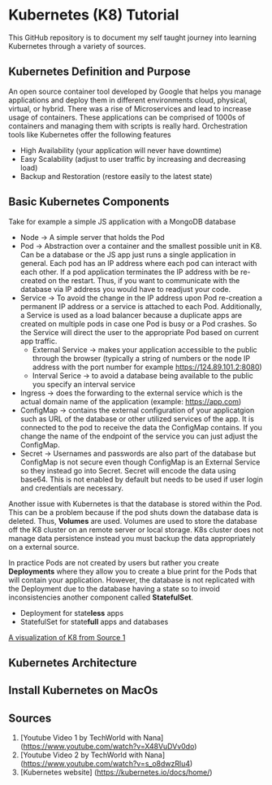 # Kubernetes (K8) Tutorial
This GitHub repository is to document my self taught journey into learning Kubernetes through a variety of sources.

## Kubernetes Definition and Purpose
An open source container tool developed by Google that helps you manage applications and deploy them in different environments cloud, physical, virtual, or hybrid. There was a rise of Microservices and lead to increase usage of containers. These applications can be comprised of 1000s of containers and managing them with scripts is really hard. Orchestration tools like Kubernetes offer the following features
* High Availability (your application will never have downtime)
* Easy Scalability (adjust to user traffic by increasing and decreasing load)
* Backup and Restoration (restore easily to the latest state)

## Basic Kubernetes Components
Take for example a simple JS application with a MongoDB database
* Node -> A simple server that holds the Pod
* Pod -> Abstraction over a container and the smallest possible unit in K8. Can be a database or the JS app just runs a single application in general. Each pod has an IP address where each pod can interact with each other. If a pod application terminates the IP address with be re-created on the restart. Thus, if you want to communicate with the database via IP address you would have to readjust your code.
* Service -> To avoid the change in the IP address upon Pod re-creation a permanent IP address or a service is attached to each Pod. Additionally, a Service is used as a load balancer because a duplicate apps are created on multiple pods in case one Pod is busy or a Pod crashes. So the Service will direct the user to the appropriate Pod based on current app traffic.
    * External Service -> makes your application accessible to the public through the browser (typically a string of numbers or the node IP address with the port number for example https://124.89.101.2:8080)
    * Interval Serice -> to avoid a database being available to the public you specify an interval service 
* Ingress -> does the forwarding to the external service which is the actual domain name of the application (example: https://app.com)
* ConfigMap -> contains the external configuration of your applicatgion such as URL of the database or other utilized services of the app. It is connected to the pod to receive the data the ConfigMap contains. If you change the name of the endpoint of the service you can just adjust the ConfigMap. 
* Secret -> Usernames and passwords are also part of the database but ConfigMap is not secure even though ConfigMap is an External Service so they instead go into Secret. Secret will encode the data using base64. This is not enabled by default but needs to be used if user login and credentials are necessary.

Another issue with Kubernetes is that the database is stored within the Pod. This can be a problem because if the pod shuts down the database data is deleted. Thus, **Volumes** are used. Volumes are used to store the database off the K8 cluster on an remote server or local storage. K8s cluster does not manage data persistence instead you must backup the data appropriately on a external source.

In practice Pods are not created by users but rather you create **Deployments** where they allow you to create a blue print for the Pods that will contain your application. However, the database is not replicated with the Deployment due to the database having a state so to invoid inconsistencies another component called **StatefulSet**. 
* Deployment for state**less** apps
* StatefulSet for state**full** apps and databases

[A visualization of K8 from Source 1](7329A881-D93A-4FDF-8689-2B626E1A0557_1_201_a.jpeg)

## Kubernetes Architecture

## Install Kubernetes on MacOs

## Sources
1. [Youtube Video 1 by TechWorld with Nana] (https://www.youtube.com/watch?v=X48VuDVv0do)
2. [Youtube Video 2 by TechWorld with Nana] (https://www.youtube.com/watch?v=s_o8dwzRlu4)
3. [Kubernetes website] (https://kubernetes.io/docs/home/)